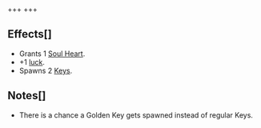 +++
+++

Effects[]
---------


* Grants 1 [Soul Heart](/wiki/Soul_Heart "Soul Heart").
* +1 [luck](/wiki/Luck "Luck").
* Spawns 2 [Keys](/wiki/Key "Key").


Notes[]
-------


* There is a chance a Golden Key gets spawned instead of regular Keys.


